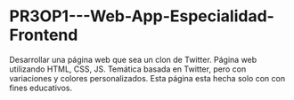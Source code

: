 # PR3OP1---Web-App-Especialidad-Frontend
Desarrollar una página web que sea un clon de Twitter.
Página web utilizando HTML, CSS, JS. Temática basada en Twitter, pero con variaciones y colores personalizados.
Esta página esta hecha solo con con fines educativos.
